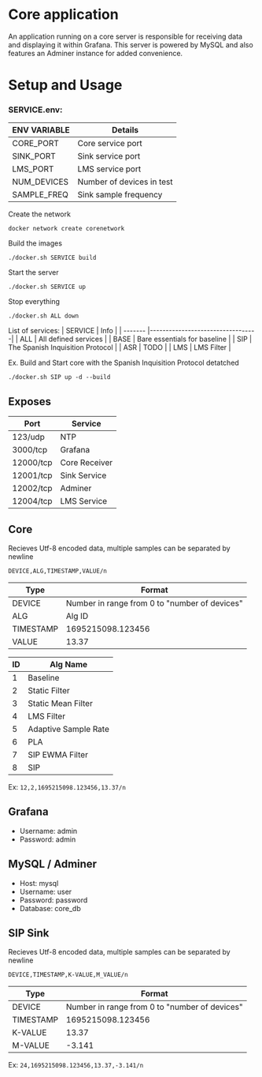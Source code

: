# Core application
An application running on a core server is responsible for receiving data and displaying it within Grafana. This server is powered by MySQL and also features an Adminer instance for added convenience.


# Setup and Usage

### SERVICE.env:
| ENV VARIABLE | Details                   |
| ------------ |-------------------------- |
| CORE_PORT    | Core service port         |
| SINK_PORT    | Sink service port         |
| LMS_PORT     | LMS service port          |
| NUM_DEVICES  | Number of devices in test |
| SAMPLE_FREQ  | Sink sample frequency     |

Create the network
```console
docker network create corenetwork
```

Build the images
```console
./docker.sh SERVICE build
```

Start the server
```console
./docker.sh SERVICE up
```

Stop everything
```console
./docker.sh ALL down
```

List of services:
| SERVICE | Info                             |
| ------- |----------------------------------|
| ALL     | All defined services             |
| BASE    | Bare essentials for baseline     |
| SIP     | The Spanish Inquisition Protocol |
| ASR     | TODO                             |
| LMS     | LMS Filter                       |

Ex. Build and Start core with the Spanish Inquisition Protocol detatched
```console
./docker.sh SIP up -d --build
```


## Exposes

| Port      | Service       |
| --------- | ------------- |
| 123/udp   | NTP           |
| 3000/tcp  | Grafana       |
| 12000/tcp | Core Receiver |
| 12001/tcp | Sink Service  |
| 12002/tcp | Adminer       |
| 12004/tcp | LMS Service   |

## Core
Recieves Utf-8 encoded data, multiple samples can be separated by newline

`DEVICE,ALG,TIMESTAMP,VALUE/n`

| Type      | Format                                        |
| --------- | --------------------------------------------- |
| DEVICE    | Number in range from 0 to "number of devices" |
| ALG       | Alg ID                                        |
| TIMESTAMP | 1695215098.123456                             |
| VALUE     | 13.37                                         |

| ID | Alg Name             |
| -- | -------------------- |
| 1  | Baseline             |
| 2  | Static Filter        |
| 3  | Static Mean Filter   |
| 4  | LMS Filter           |
| 5  | Adaptive Sample Rate |
| 6  | PLA                  |
| 7  | SIP EWMA Filter      |
| 8  | SIP                  |

Ex: `12,2,1695215098.123456,13.37/n`

## Grafana
* Username: admin
* Password: admin

## MySQL / Adminer
* Host:     mysql
* Username: user
* Password: password
* Database: core_db

## SIP Sink
Recieves Utf-8 encoded data, multiple samples can be separated by newline

`DEVICE,TIMESTAMP,K-VALUE,M_VALUE/n`

| Type      | Format                                        |
| --------- | --------------------------------------------- |
| DEVICE    | Number in range from 0 to "number of devices" |
| TIMESTAMP | 1695215098.123456                             |
| K-VALUE   | 13.37                                         |
| M-VALUE   | -3.141                                        |

Ex: `24,1695215098.123456,13.37,-3.141/n`

